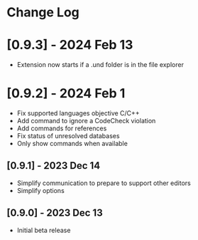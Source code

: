# Change Log

# [0.9.3] - 2024 Feb 13
- Extension now starts if a .und folder is in the file explorer

# [0.9.2] - 2024 Feb 1
- Fix supported languages objective C/C++
- Add command to ignore a CodeCheck violation
- Add commands for references
- Fix status of unresolved databases
- Only show commands when available

## [0.9.1] - 2023 Dec 14
- Simplify communication to prepare to support other editors
- Simplify options

## [0.9.0] - 2023 Dec 13
- Initial beta release
